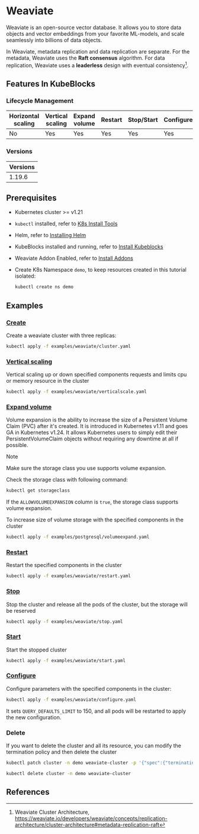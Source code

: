 # Weaviate

Weaviate is an open-source vector database. It allows you to store data objects and vector embeddings from your favorite ML-models, and scale seamlessly into billions of data objects.

In Weaviate, metadata replication and data replication are separate. For the metadata, Weaviate uses the **Raft consensus** algorithm. For data replication, Weaviate uses a **leaderless** design with eventual consistency[^1].

## Features In KubeBlocks

### Lifecycle Management

| Horizontal<br/>scaling | Vertical <br/>scaling | Expand<br/>volume | Restart   | Stop/Start | Configure | Expose | Switchover |
|------------------------|-----------------------|-------------------|-----------|------------|-----------|--------|------------|
| No                     | Yes                   | Yes              | Yes       | Yes        | Yes       | Yes    | N/A      |

### Versions

| Versions |
|----------|
| 1.19.6 |

## Prerequisites

- Kubernetes cluster >= v1.21
- `kubectl` installed, refer to [K8s Install Tools](https://kubernetes.io/docs/tasks/tools/)
- Helm, refer to [Installing Helm](https://helm.sh/docs/intro/install/)
- KubeBlocks installed and running, refer to [Install Kubeblocks](../docs/prerequisites.md)
- Weaviate Addon Enabled, refer to [Install Addons](../docs/install-addon.md)
- Create K8s Namespace `demo`, to keep resources created in this tutorial isolated:

  ```bash
  kubectl create ns demo
  ```

## Examples

### [Create](cluster.yaml)

Create a weaviate cluster with three replicas:

```bash
kubectl apply -f examples/weaviate/cluster.yaml
```

### [Vertical scaling](verticalscale.yaml)

Vertical scaling up or down specified components requests and limits cpu or memory resource in the cluster

```bash
kubectl apply -f examples/weaviate/verticalscale.yaml
```

### [Expand volume](volumeexpand.yaml)

Volume expansion is the ability to increase the size of a Persistent Volume Claim (PVC) after it's created. It is introduced in Kubernetes v1.11 and goes GA in Kubernetes v1.24. It allows Kubernetes users to simply edit their PersistentVolumeClaim objects  without requiring any downtime at all if possible.

> [!NOTE]
> Make sure the storage class you use supports volume expansion.

Check the storage class with following command:

```bash
kubectl get storageclass
```

If the `ALLOWVOLUMEEXPANSION` column is `true`, the storage class supports volume expansion.

To increase size of volume storage with the specified components in the cluster

```bash
kubectl apply -f examples/postgresql/volumeexpand.yaml
```

### [Restart](restart.yaml)

Restart the specified components in the cluster

```bash
kubectl apply -f examples/weaviate/restart.yaml
```

### [Stop](stop.yaml)

Stop the cluster and release all the pods of the cluster, but the storage will be reserved

```bash
kubectl apply -f examples/weaviate/stop.yaml
```

### [Start](start.yaml)

Start the stopped cluster

```bash
kubectl apply -f examples/weaviate/start.yaml
```

### [Configure](configure.yaml)

Configure parameters with the specified components in the cluster:

```bash
kubectl apply -f examples/weaviate/configure.yaml
```

It sets `QUERY_DEFAULTS_LIMIT` to 150, and all pods will be restarted to apply the new configuration.

### Delete

If you want to delete the cluster and all its resource, you can modify the termination policy and then delete the cluster

```bash
kubectl patch cluster -n demo weaviate-cluster -p '{"spec":{"terminationPolicy":"WipeOut"}}' --type="merge"

kubectl delete cluster -n demo weaviate-cluster
```

## References

[^1]: Weaviate Cluster Architecture, <https://weaviate.io/developers/weaviate/concepts/replication-architecture/cluster-architecture#metadata-replication-raft>
